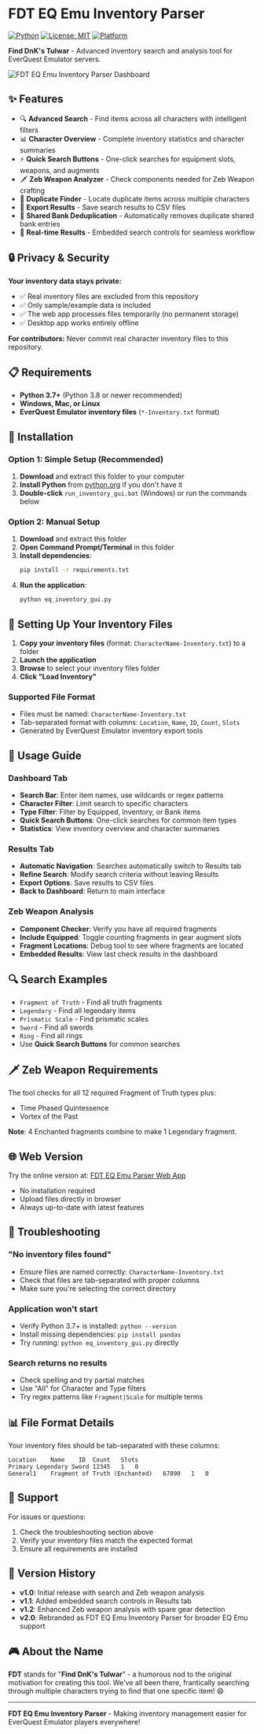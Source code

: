# FDT EQ Emu Inventory Parser

[![Python](https://img.shields.io/badge/Python-3.7%2B-blue.svg)](https://python.org)
[![License: MIT](https://img.shields.io/badge/License-MIT-yellow.svg)](https://opensource.org/licenses/MIT)
[![Platform](https://img.shields.io/badge/Platform-Windows%20%7C%20Mac%20%7C%20Linux-lightgrey.svg)]()

**Find DnK's Tulwar** - Advanced inventory search and analysis tool for EverQuest Emulator servers.

![FDT EQ Emu Inventory Parser Dashboard](screenshots/dashboard.png)

## ✨ Features

- 🔍 **Advanced Search** - Find items across all characters with intelligent filters
- 📊 **Character Overview** - Complete inventory statistics and character summaries  
- ⚡ **Quick Search Buttons** - One-click searches for equipment slots, weapons, and augments
- 🗡️ **Zeb Weapon Analyzer** - Check components needed for Zeb Weapon crafting
- 🔄 **Duplicate Finder** - Locate duplicate items across multiple characters
- 💾 **Export Results** - Save search results to CSV files
- 🏦 **Shared Bank Deduplication** - Automatically removes duplicate shared bank entries
- 🎯 **Real-time Results** - Embedded search controls for seamless workflow

## 🔒 Privacy & Security

**Your inventory data stays private:**
- ✅ Real inventory files are excluded from this repository
- ✅ Only sample/example data is included
- ✅ The web app processes files temporarily (no permanent storage)
- ✅ Desktop app works entirely offline

**For contributors:** Never commit real character inventory files to this repository.

## 📋 Requirements

- **Python 3.7+** (Python 3.8 or newer recommended)
- **Windows, Mac, or Linux**
- **EverQuest Emulator inventory files** (`*-Inventory.txt` format)

## 🚀 Installation

### Option 1: Simple Setup (Recommended)
1. **Download** and extract this folder to your computer
2. **Install Python** from [python.org](https://python.org) if you don't have it
3. **Double-click** `run_inventory_gui.bat` (Windows) or run the commands below

### Option 2: Manual Setup
1. **Download** and extract this folder
2. **Open Command Prompt/Terminal** in this folder
3. **Install dependencies**:
   ```bash
   pip install -r requirements.txt
   ```
4. **Run the application**:
   ```bash
   python eq_inventory_gui.py
   ```

## 📁 Setting Up Your Inventory Files

1. **Copy your inventory files** (format: `CharacterName-Inventory.txt`) to a folder
2. **Launch the application**
3. **Browse** to select your inventory files folder
4. **Click "Load Inventory"**

### Supported File Format
- Files must be named: `CharacterName-Inventory.txt`
- Tab-separated format with columns: `Location`, `Name`, `ID`, `Count`, `Slots`
- Generated by EverQuest Emulator inventory export tools

## 🎯 Usage Guide

### Dashboard Tab
- **Search Bar**: Enter item names, use wildcards or regex patterns
- **Character Filter**: Limit search to specific characters  
- **Type Filter**: Filter by Equipped, Inventory, or Bank items
- **Quick Search Buttons**: One-click searches for common item types
- **Statistics**: View inventory overview and character summaries

### Results Tab
- **Automatic Navigation**: Searches automatically switch to Results tab
- **Refine Search**: Modify search criteria without leaving Results
- **Export Options**: Save results to CSV files
- **Back to Dashboard**: Return to main interface

### Zeb Weapon Analysis
- **Component Checker**: Verify you have all required fragments
- **Include Equipped**: Toggle counting fragments in gear augment slots
- **Fragment Locations**: Debug tool to see where fragments are located
- **Embedded Results**: View last check results in the dashboard

## 🔍 Search Examples

- `Fragment of Truth` - Find all truth fragments
- `Legendary` - Find all legendary items  
- `Prismatic Scale` - Find prismatic scales
- `Sword` - Find all swords
- `Ring` - Find all rings
- Use **Quick Search Buttons** for common searches

## 🗡️ Zeb Weapon Requirements

The tool checks for all 12 required Fragment of Truth types plus:
- Time Phased Quintessence  
- Vortex of the Past

**Note**: 4 Enchanted fragments combine to make 1 Legendary fragment.

## 🌐 Web Version

Try the online version at: [FDT EQ Emu Parser Web App](https://fdt-eq-emu-inventory.streamlit.app)

- No installation required
- Upload files directly in browser
- Always up-to-date with latest features

## 🐛 Troubleshooting

### "No inventory files found"
- Ensure files are named correctly: `CharacterName-Inventory.txt`
- Check that files are tab-separated with proper columns
- Make sure you're selecting the correct directory

### Application won't start
- Verify Python 3.7+ is installed: `python --version`
- Install missing dependencies: `pip install pandas`
- Try running: `python eq_inventory_gui.py` directly

### Search returns no results
- Check spelling and try partial matches
- Use "All" for Character and Type filters
- Try regex patterns like `Fragment|Scale` for multiple terms

## 📊 File Format Details

Your inventory files should be tab-separated with these columns:
```
Location	Name	ID	Count	Slots
Primary	Legendary Sword	12345	1	0
General1	Fragment of Truth (Enchanted)	67890	1	0
```

## 🤝 Support

For issues or questions:
1. Check the troubleshooting section above
2. Verify your inventory files match the expected format
3. Ensure all requirements are installed

## 📝 Version History

- **v1.0**: Initial release with search and Zeb weapon analysis
- **v1.1**: Added embedded search controls in Results tab
- **v1.2**: Enhanced Zeb weapon analysis with spare gear detection
- **v2.0**: Rebranded as FDT EQ Emu Inventory Parser for broader EQ Emu support

## 🎮 About the Name

**FDT** stands for "**Find DnK's Tulwar**" - a humorous nod to the original motivation for creating this tool. We've all been there, frantically searching through multiple characters trying to find that one specific item! 😄

---

**FDT EQ Emu Inventory Parser** - Making inventory management easier for EverQuest Emulator players everywhere!
